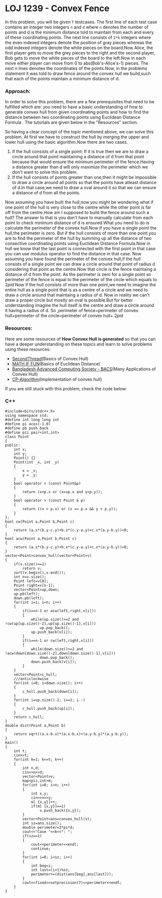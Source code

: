# LOJ 1239 - Convex Fence

In this problem, you will be given `T` testcases. The first line of each test case contains an integer two integers `n` and `d` where `n` denotes the number of points and d is the minimum distance told to maintain from each and every of these coordinating points. The next line consists of `2*k` integers where the even indexed integers denote the position of gray pieces whereas the odd indexed integers denote the white pieces on the board.Now Alice, the first player gets to move the grey pieces to the right and the second player, Bob gets to move the white pieces of the board to the left.Now in each move either player can move from 0 to abs(Bob's-Alice's-1) pieces.
The next n lines denotes the coordinates of the points.Now, in the problems statement it was told to draw fence around the convex hull we build,such that each of the points maintain a minimum distance of d.


### Approach:
In order to solve this problem, there are a few prerequisites that need to be fulfilled which are: you need to have a basic understanding of how to generate convex hull from given coordinating points and how to find the distance between two coordinating points using Euclidean Distance Formula . The tutorials are given below in the "Resources" section.

So having a clear concept of the topic mentioned above, we can solve this problem.
At first we have to construct the hull by merging the upper and lower hull using the basic algorithm.Now there are two cases.
1) If the hull consists of a single point: If it is true then we are to draw a circle around that point maintaining a distance of d from that point because that would ensure the minimum perimeter of the fence.Having a distance greater than d will only maximize the perimeter which we don't want to solve this problem.
2) If the hull consists of points greater than one,then it might be impossible to draw a circle around all points so that the points have atleast distance of d.In that case,we need to draw a oval around it so that we can ensure a distance of d from all the points.

Now assuming you have built the hull,now you might be wondering what if one point of the hull is very close to the centre while the other point is far off from the centre.How am I supposed to build the fence around such a hull?
The answer to that is you don't have to manually calculate from each point to check minimum distance of d is ensured.What you need to do is calculate the perimeter of the convex hull.Now if you have a single point the hull,the perimeter is zero.
But if the hull consists of more than one point you are to find the perimeter of the hull by summing up all the distance of two consective coordinating points using Euclidean Distance Formula.Now in hull we know that the last point is connected with the first point in that case you can use modulus operator to find the distance in that case.
Now assuming you have found the perimeter of the convex hull,if the hull consists of a single point we can draw a circle around that point of radius d considering that point as the centre.Now that circle is the fence maintaing a distance of d from the point.
As the perimeter is zero for a single point so perimeter of the fence is equal to the perimeter of the circle which equals to 2*pi*d
Now if the hull consists of more than one point,we need to imagine the entire hull as a single point that is as a centre of a circle and we need to draw a circle around that maintaing a radius of d.
Now in reality we can't draw a proper circle but mostly an oval is possible.But for better understanding imagine the hull itself is the centre and draw a circle around it having a radius of d.
So ,perimeter of fence=perimeter of convex hull+perimeter of the circle=perimeter of convex hull+ 2*pi*d
### Resources:
Here are some resources of **How Convex Hull is generated** so that you can have a deeper understanding on these topics and learn to solve problems using these resources:
- [SecondThread](https://www.youtube.com/watch?v=G51AjY8tIcA&t=1039s)(Basics of Convex Hull)
- [MATH IF FUN](https://www.mathsisfun.com/algebra/distance-2-points.html)(Basics of Euclidean Distance)
- [Bangladesh Advanced Computing Society - BACS](https://www.youtube.com/watch?v=XMxWarChnZ0)(Many Applications of Convex Hull)
- [CP-Algorithm](https://cp-algorithms.com/geometry/grahams-scan-convex-hull.html)(Implementation of convex hull) 

If you are still stuck with this problem, check the code below:
### C++
```
#include<bits/stdc++.h>
using namespace std;
#define int long long int
#define pi acos(-1.0)
#define pb push_back
#define pii pair<int,int>
class Point
{
public:
    int x;
    int y;
    Point() {}
    Point(int _x, int _y)
    {
        x = _x;
        y = _y;
    }
    bool operator < (const Point&p)
    {
        return (x<p.x or (x==p.x and y<p.y));
    }
    bool operator > (const Point & p)
    {
        return ((x > p.x) or (x == p.x && y > p.y));
    }
};
bool cw(Point a,Point b,Point c)
{
    return (a.x*(b.y-c.y)+b.x*(c.y-a.y)+c.x*(a.y-b.y))<0;
}
bool acw(Point a,Point b,Point c)
{
    return (a.x*(b.y-c.y)+b.x*(c.y-a.y)+c.x*(a.y-b.y))>0;
}
vector<Point>convex_hull(vector<Point>v)
{
    if(v.size()==1)
        return v;
    sort(v.begin(),v.end());
    int n=v.size();
    Point left=v[0];
    Point right=v[n-1];
    vector<Point>up,down;
    up.pb(left);
    down.pb(left);
    for(int i=1; i<n; i++)
    {
        if(i==n-1 or acw(left,right,v[i]))
        {
            while(up.size()>=2 and !cw(up[up.size()-2],up[up.size()-1],v[i])) 
                up.pop_back();
            up.push_back(v[i]);
        }
        if(i==n-1 or cw(left,right,v[i]))
        {
            while(down.size()>=2 and !acw(down[down.size()-2],down[down.size()-1],v[i]))
                down.pop_back();
            down.push_back(v[i]);
        }
    }
    vector<Point>c_hull;
    ///anticlockwise
    for(int i=0; i<down.size(); i++)
    {
        c_hull.push_back(down[i]);
    }
    for(int i=up.size()-2; i>=1; i--)
    {
        c_hull.push_back(up[i]);
    }
    return c_hull;
}
double dist(Point a,Point b)
{
    return sqrt((a.x-b.x)*(a.x-b.x)+(a.y-b.y)*(a.y-b.y));
}
main()
{
    int t;
    cin>>t;
    for(int k=1; k<=t; k++)
    {
        int n,d;
        cin>>n>>d;
        vector<Point>v;
        map<pii,int>m;
        for(int i=0; i<n; i++)
        {
            int x,y;
            cin>>x>>y;
            m[ {x,y}]++;
            if(m[ {x,y}]==1)
                v.push_back({x,y});
        }
        vector<Point>ans=convex_hull(v);
        int sz=ans.size();
        double perimeter=2*pi*d;
        cout<<"Case "<<k<<": ";
        if(sz==1)
        {
            cout<<perimeter<<endl;
            continue;
        }
        for(int i=0; i<sz; i++)
        {
            int beg=i;
            int last=(i+1)%sz;
            perimeter+=(dist(ans[beg],ans[last]));
        }
        cout<<fixed<<setprecision(7)<<perimeter<<endl;
    }
}
```

